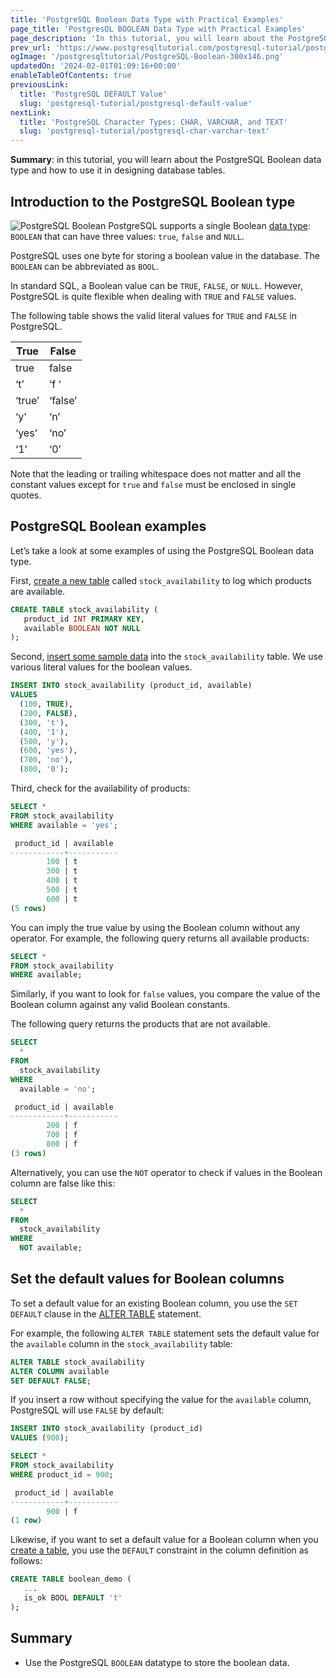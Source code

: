 ```yaml
---
title: 'PostgreSQL Boolean Data Type with Practical Examples'
page_title: 'PostgresQL BOOLEAN Data Type with Practical Examples'
page_description: 'In this tutorial, you will learn about the PostgreSQL Boolean data type and how to use it in designing the database tables.'
prev_url: 'https://www.postgresqltutorial.com/postgresql-tutorial/postgresql-boolean/'
ogImage: '/postgresqltutorial/PostgreSQL-Boolean-300x146.png'
updatedOn: '2024-02-01T01:09:16+00:00'
enableTableOfContents: true
previousLink:
  title: 'PostgreSQL DEFAULT Value'
  slug: 'postgresql-tutorial/postgresql-default-value'
nextLink:
  title: 'PostgreSQL Character Types: CHAR, VARCHAR, and TEXT'
  slug: 'postgresql-tutorial/postgresql-char-varchar-text'
---
```


**Summary**: in this tutorial, you will learn about the PostgreSQL Boolean data type and how to use it in designing database tables.

## Introduction to the PostgreSQL Boolean type

![PostgreSQL Boolean](/postgresqltutorial/PostgreSQL-Boolean-300x146.png?alignright)
PostgreSQL supports a single Boolean [data type](postgresql-data-types): `BOOLEAN` that can have three values: `true`, `false` and `NULL`.

PostgreSQL uses one byte for storing a boolean value in the database. The `BOOLEAN` can be abbreviated as `BOOL`.

In standard SQL, a Boolean value can be `TRUE`, `FALSE`, or `NULL`. However, PostgreSQL is quite flexible when dealing with `TRUE` and `FALSE` values.

The following table shows the valid literal values for `TRUE` and `FALSE` in PostgreSQL.

| True   | False   |
| ------ | ------- |
| true   | false   |
| ‘t’    | ‘f ‘    |
| ‘true’ | ‘false’ |
| ‘y’    | ‘n’     |
| ‘yes’  | ‘no’    |
| ‘1’    | ‘0’     |

Note that the leading or trailing whitespace does not matter and all the constant values except for `true` and `false` must be enclosed in single quotes.

## PostgreSQL Boolean examples

Let’s take a look at some examples of using the PostgreSQL Boolean data type.

First, [create a new table](postgresql-create-table) called `stock_availability` to log which products are available.

```sql
CREATE TABLE stock_availability (
   product_id INT PRIMARY KEY,
   available BOOLEAN NOT NULL
);
```

Second, [insert some sample data](postgresql-insert) into the `stock_availability` table. We use various literal values for the boolean values.

```sql
INSERT INTO stock_availability (product_id, available)
VALUES
  (100, TRUE),
  (200, FALSE),
  (300, 't'),
  (400, '1'),
  (500, 'y'),
  (600, 'yes'),
  (700, 'no'),
  (800, '0');
```

Third, check for the availability of products:

```sql
SELECT *
FROM stock_availability
WHERE available = 'yes';
```

```sql
 product_id | available
------------+-----------
        100 | t
        300 | t
        400 | t
        500 | t
        600 | t
(5 rows)
```

You can imply the true value by using the Boolean column without any operator. For example, the following query returns all available products:

```sql
SELECT *
FROM stock_availability
WHERE available;
```

Similarly, if you want to look for `false` values, you compare the value of the Boolean column against any valid Boolean constants.

The following query returns the products that are not available.

```sql
SELECT
  *
FROM
  stock_availability
WHERE
  available = 'no';
```

```sql
 product_id | available
------------+-----------
        200 | f
        700 | f
        800 | f
(3 rows)
```

Alternatively, you can use the `NOT` operator to check if values in the Boolean column are false like this:

```sql
SELECT
  *
FROM
  stock_availability
WHERE
  NOT available;
```

## Set the default values for Boolean columns

To set a default value for an existing Boolean column, you use the `SET DEFAULT` clause in the [ALTER TABLE](postgresql-alter-table) statement.

For example, the following `ALTER TABLE` statement sets the default value for the `available` column in the `stock_availability` table:

```sql
ALTER TABLE stock_availability
ALTER COLUMN available
SET DEFAULT FALSE;
```

If you insert a row without specifying the value for the `available` column, PostgreSQL will use `FALSE` by default:

```sql
INSERT INTO stock_availability (product_id)
VALUES (900);
```

```sql
SELECT *
FROM stock_availability
WHERE product_id = 900;
```

```sql
 product_id | available
------------+-----------
        900 | f
(1 row)
```

Likewise, if you want to set a default value for a Boolean column when you [create a table](postgresql-create-table), you use the `DEFAULT` constraint in the column definition as follows:

```sql
CREATE TABLE boolean_demo (
   ...
   is_ok BOOL DEFAULT 't'
);
```

## Summary

- Use the PostgreSQL `BOOLEAN` datatype to store the boolean data.
